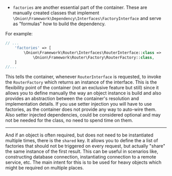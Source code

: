 - `factories` are another essential part of the container. These are manually created classes that
implement `\Onion\Framework\Dependency\Interfaces\FactoryInterface` and serve as "formulas" how
to build the dependency.

For example:

```php
// ...
    'factories' => [
        \Onion\Framework\Router\Interfaces\RouterInterface::class =>
            \Onion\Framework\Router\Factory\RouterFactory::class,
    ]
//...
```

This tells the container, whenever `RouterInterface` is requested, to invoke the `RouterFactory`
which returns an instance of the interface. This is the flexibility point of the container (not an
exclusive feature but still) since it allows you to define manually the way an object instance is
build and also provides an abstraction between the container's resolution and implementation details.
If you use setter injection you will have to use factories, as the container does not provide any 
way to auto-wire them. Also setter injected dependencies, could be considered optional and may not
be needed for the class, no need to spend time on them.

---

And if an object is often required, but does not need to be instantiated multiple times,
there is the `shared` key. It allows you to define the a list of factories that should not
be triggered on every request, but actually "share" the same instance of the first result.
This can be useful in scenarios like, constructing database connection, instantiating 
connection to a remote service, etc. The main intent for this is to be used for heavy
objects which might be required on multiple places.
